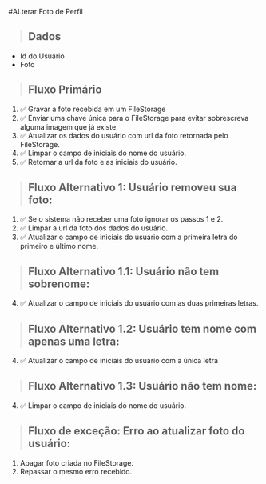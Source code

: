 #ALterar Foto de Perfil

> ## Dados
* Id do Usuário
* Foto

> ## Fluxo Primário
1. ✅ Gravar a foto recebida em um FileStorage
2. ✅ Enviar uma chave única para o FileStorage para evitar sobrescreva alguma imagem que já existe.
3. ✅ Atualizar os dados do usuário com url da foto retornada pelo FileStorage.
4. ✅ Limpar o campo de iniciais do nome do usuário.
5. ✅ Retornar a url da foto e as iniciais do usuário.

> ## Fluxo Alternativo 1: Usuário removeu sua foto:
1. ✅ Se o sistema não receber uma foto ignorar os passos 1 e 2.
3. ✅ Limpar a url da foto dos dados do usuário.
4. ✅ Atualizar o campo de iniciais do usuário com a primeira letra do primeiro e último nome.

> ## Fluxo Alternativo 1.1: Usuário não tem sobrenome:
4. ✅ Atualizar o campo de iniciais do usuário com as duas primeiras letras.

> ## Fluxo Alternativo 1.2: Usuário tem nome com apenas uma letra:
4. ✅ Atualizar o campo de iniciais do usuário com a única letra

> ## Fluxo Alternativo 1.3: Usuário não tem nome:
4. ✅ Limpar o campo de iniciais do nome do usuário.

> ## Fluxo de exceção: Erro ao atualizar foto do usuário:
1. Apagar foto criada no FileStorage.
2. Repassar o mesmo erro recebido.
